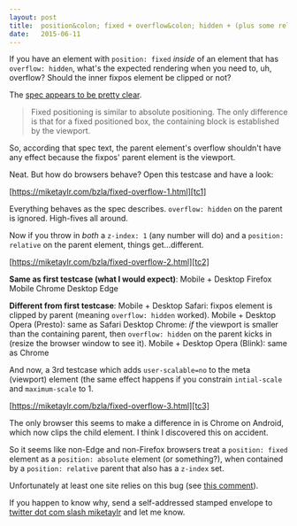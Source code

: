 ```yaml
---
layout: post
title:  position&colon; fixed + overflow&colon; hidden + (plus some relative positioning and z-index stuff)
date:   2015-06-11
---
```


If you have an element with `position: fixed` *inside* of an element that has `overflow: hidden`, what's the expected rendering when you need to, uh, overflow? Should the inner fixpos element be clipped or not?

The [spec appears to be pretty clear][spec].

> Fixed positioning is similar to absolute positioning. The only difference is that for a fixed positioned box, the containing block is established by the viewport.

So, according that spec text, the parent element's overflow shouldn't have any effect because the fixpos' parent element is the viewport.

Neat. But how do browsers behave? Open this testcase and have a look:

[https://miketaylr.com/bzla/fixed-overflow-1.html][tc1]

Everything behaves as the spec describes. `overflow: hidden` on the parent is ignored. High-fives all around.

Now if you throw in *both* a `z-index: 1` (any number will do) and a `position: relative` on the parent element, things get...different.

[https://miketaylr.com/bzla/fixed-overflow-2.html][tc2]

**Same as first testcase (what I would expect)**:
Mobile + Desktop Firefox
Mobile Chrome
Desktop Edge

**Different from first testcase**:
Mobile + Desktop Safari: fixpos element is clipped by parent (meaning `overflow: hidden` worked).
Mobile + Desktop Opera (Presto): same as Safari
Desktop Chrome: *if* the viewport is smaller than the containing parent, then `overflow: hidden` on the parent kicks in (resize the browser window to see it).
Mobile + Desktop Opera (Blink): same as Chrome

And now, a 3rd testcase which adds `user-scalable=no` to the meta (viewport) element (the same effect happens if you constrain `intial-scale` and `maximum-scale` to 1.

[https://miketaylr.com/bzla/fixed-overflow-3.html][tc3]

The only browser this seems to make a difference in is Chrome on Android, which now clips the child element. I think I discovered this on accident.

So it seems like non-Edge and non-Firefox browsers treat a `position: fixed` element as a `position: absolute` element (or something?), when contained by a `position: relative` parent that also has a `z-index` set.

Unfortunately at least one site relies on this bug (see [this comment][bug]).

If you happen to know why, send a self-addressed stamped envelope to [twitter dot com slash miketaylr][tw] and let me know.

[spec]: http://dev.w3.org/csswg/css-position/#fixed-pos
[tc1]: https://miketaylr.com/bzla/fixed-overflow-1.html
[tc2]: https://miketaylr.com/bzla/fixed-overflow-2.html
[tc3]: https://miketaylr.com/bzla/fixed-overflow-3.html
[bug]: https://github.com/webcompat/web-bugs/issues/917#issuecomment-106949164
[tw]: https://twitter.com/miketaylr